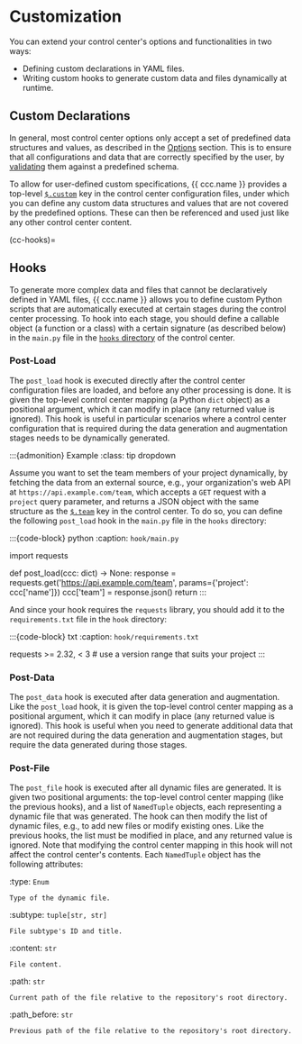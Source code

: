 # Customization

You can extend your control center's options and functionalities in two ways:
- Defining custom declarations in YAML files.
- Writing custom hooks to generate custom data and files dynamically at runtime.


## Custom Declarations

In general, most control center options only accept a set of
predefined data structures and values, as described in the
[Options](#manual-control-options) section.
This is to ensure that all configurations and data that are
correctly specified by the user, by [validating](#manual-control-validation) them against
a predefined schema.

To allow for user-defined custom specifications, {{ ccc.name }} provides a top-level
[`$.custom`](#ccc-custom) key in the control center configuration files, under which you can define
any custom data structures and values that are not covered by the predefined options.
These can then be referenced and used just like any other control center content.


(cc-hooks)=
## Hooks

To generate more complex data and files that cannot be declaratively defined in YAML files,
{{ ccc.name }} allows you to define custom Python scripts
that are automatically executed at certain stages during the control center processing.
To hook into each stage, you should define a callable object (a function or a class)
with a certain signature (as described below) in the `main.py` file in the
[`hooks` directory](#manual-control-structure-hooks) of the control center.

### Post-Load

The `post_load` hook is executed directly after the control center configuration files are loaded,
and before any other processing is done.
It is given the top-level control center mapping (a Python `dict` object) as a positional argument,
which it can modify in place (any returned value is ignored).
This hook is useful in particular scenarios where a control center configuration that is required
during the data generation and augmentation stages needs to be dynamically generated.

:::{admonition} Example
:class: tip dropdown

Assume you want to set the team members of your project dynamically,
by fetching the data from an external source, e.g., your organization's web API
at `https://api.example.com/team`, which accepts a `GET` request with a `project` query parameter,
and returns a JSON object with the same structure as the [`$.team`](#ccc-team) key in the control center.
To do so, you can define the following `post_load` hook in the `main.py` file in the `hooks` directory:

:::{code-block} python
:caption: `hook/main.py`

import requests

def post_load(ccc: dict) -> None:
    response = requests.get('https://api.example.com/team', params={'project': ccc['name']})
    ccc['team'] = response.json()
    return
:::

And since your hook requires the `requests` library,
you should add it to the `requirements.txt` file in the `hook` directory:

:::{code-block} txt
:caption: `hook/requirements.txt`

requests >= 2.32, < 3  # use a version range that suits your project
:::

### Post-Data

The `post_data` hook is executed after data generation and augmentation.
Like the `post_load` hook, it is given the top-level control center mapping as a positional argument,
which it can modify in place (any returned value is ignored).
This hook is useful when you need to generate additional data that are
not required during the data generation and augmentation stages,
but require the data generated during those stages.


### Post-File

The `post_file` hook is executed after all dynamic files are generated.
It is given two positional arguments:
the top-level control center mapping (like the previous hooks),
and a list of `NamedTuple` objects, each representing a dynamic file that was generated.
The hook can then modify the list of dynamic files, e.g., to add new files or modify existing ones.
Like the previous hooks, the list must be modified in place, and any returned value is ignored.
Note that modifying the control center mapping in this hook
will not affect the control center's contents.
Each `NamedTuple` object has the following attributes:

:type: `Enum`

    Type of the dynamic file.
:subtype: `tuple[str, str]`

    File subtype's ID and title.
:content: `str`

    File content.
:path: `str`

    Current path of the file relative to the repository's root directory.
:path_before: `str`

    Previous path of the file relative to the repository's root directory.
